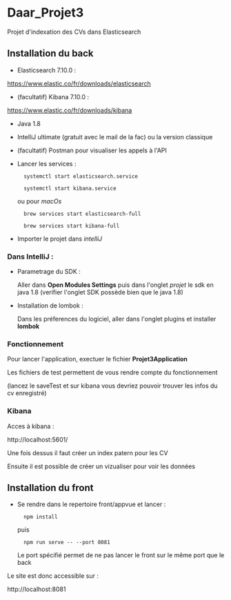 # Daar_Projet3

Projet d'indexation des CVs dans Elasticsearch

## Installation du back

- Elasticsearch 7.10.0 : 

 https://www.elastic.co/fr/downloads/elasticsearch

- (facultatif) Kibana 7.10.0 :
 
 https://www.elastic.co/fr/downloads/kibana

- Java 1.8

- IntelliJ ultimate (gratuit avec le mail de la fac) ou la version classique

- (facultatif) Postman pour visualiser les appels à l'API

- Lancer les services :

        systemctl start elasticsearch.service
    
        systemctl start kibana.service

  ou pour *macOs*

        brew services start elasticsearch-full

        brew services start kibana-full

- Importer le projet dans *intelliJ*

### Dans IntelliJ :

- Parametrage du SDK :

    Aller dans **Open Modules Settings** puis dans l'onglet *projet* le sdk en java 1.8 
(verifier l'onglet SDK possède bien que le java 1.8)
 
- Installation de lombok :

    Dans les préferences du logiciel, aller dans l'onglet plugins et installer **lombok**

### Fonctionnement

Pour lancer l'application, exectuer le fichier **Projet3Application**
    
Les fichiers de test permettent de vous rendre compte du fonctionnement

(lancez le saveTest et sur kibana vous devriez pouvoir trouver les infos du cv enregistré)

### Kibana

Acces à kibana : 

 http://localhost:5601/

Une fois dessus il faut créer un index patern pour les CV

Ensuite il est possible de créer un vizualiser pour voir les données


## Installation du front

- Se rendre dans le repertoire front/appvue et lancer : 
    
        npm install
    puis
    
        npm run serve -- --port 8081
        
    Le port spécifié permet de ne pas lancer le front sur le même port que le back
    
Le site est donc accessible sur :

 http://localhost:8081